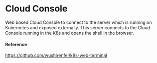 # Cloud Console 

Web based Cloud Console to connect to the server which is running on Kubernetes and exposed externally. This server connects to the Cloud Console running in the K8s and opens the shell in the browser.




#### Reference

https://github.com/wushirenfei/k8s-web-terminal
